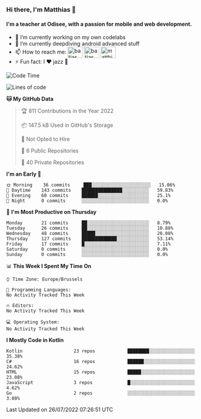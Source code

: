 ### Hi there, I'm Matthias 👋

#### I'm a teacher at Odisee, with a passion for mobile and web development.

- 🔭 I’m currently working on my own codelabs
- 🌱 I’m currently deepdiving android advanced stuff
- 📫 How to reach me: <a href="https://dev.to/batjas" target="_blank"><img align="center" src="https://raw.githubusercontent.com/rahuldkjain/github-profile-readme-generator/master/src/images/icons/Social/devto.svg" alt="batjas" height="30" width="40" /></a>
<a href="https://twitter.com/batjas" target="_blank"><img align="center" src="https://raw.githubusercontent.com/rahuldkjain/github-profile-readme-generator/master/src/images/icons/Social/twitter.svg" alt="batjas" height="30" width="40" /></a>
<a href="https://linkedin.com/in/matthiasdruwé" target="_blank"><img align="center" src="https://raw.githubusercontent.com/rahuldkjain/github-profile-readme-generator/master/src/images/icons/Social/linked-in-alt.svg" alt="matthiasdruwé" height="30" width="40" /></a>
- ⚡ Fun fact: I ❤ jazz 🎷


<!--START_SECTION:waka-->
![Code Time](http://img.shields.io/badge/Code%20Time-355%20hrs%2045%20mins-blue)

![Lines of code](https://img.shields.io/badge/From%20Hello%20World%20I%27ve%20Written-229%20Thousand%20lines%20of%20code-blue)

**🐱 My GitHub Data** 

> 🏆 811 Contributions in the Year 2022
 > 
> 📦 147.5 kB Used in GitHub's Storage 
 > 
> 🚫 Not Opted to Hire
 > 
> 📜 6 Public Repositories 
 > 
> 🔑 40 Private Repositories  
 > 
**I'm an Early 🐤** 

```text
🌞 Morning    36 commits     ███░░░░░░░░░░░░░░░░░░░░░░   15.06% 
🌆 Daytime    143 commits    ███████████████░░░░░░░░░░   59.83% 
🌃 Evening    60 commits     ██████░░░░░░░░░░░░░░░░░░░   25.1% 
🌙 Night      0 commits      ░░░░░░░░░░░░░░░░░░░░░░░░░   0.0%

```
📅 **I'm Most Productive on Thursday** 

```text
Monday       21 commits     ██░░░░░░░░░░░░░░░░░░░░░░░   8.79% 
Tuesday      26 commits     ██░░░░░░░░░░░░░░░░░░░░░░░   10.88% 
Wednesday    48 commits     █████░░░░░░░░░░░░░░░░░░░░   20.08% 
Thursday     127 commits    █████████████░░░░░░░░░░░░   53.14% 
Friday       17 commits     █░░░░░░░░░░░░░░░░░░░░░░░░   7.11% 
Saturday     0 commits      ░░░░░░░░░░░░░░░░░░░░░░░░░   0.0% 
Sunday       0 commits      ░░░░░░░░░░░░░░░░░░░░░░░░░   0.0%

```


📊 **This Week I Spent My Time On** 

```text
⌚︎ Time Zone: Europe/Brussels

💬 Programming Languages: 
No Activity Tracked This Week

🔥 Editors: 
No Activity Tracked This Week

💻 Operating System: 
No Activity Tracked This Week

```

**I Mostly Code in Kotlin** 

```text
Kotlin                   23 repos            ████████░░░░░░░░░░░░░░░░░   35.38% 
C#                       16 repos            ██████░░░░░░░░░░░░░░░░░░░   24.62% 
HTML                     15 repos            █████░░░░░░░░░░░░░░░░░░░░   23.08% 
JavaScript               3 repos             █░░░░░░░░░░░░░░░░░░░░░░░░   4.62% 
Go                       2 repos             ░░░░░░░░░░░░░░░░░░░░░░░░░   3.08%

```



 Last Updated on 26/07/2022 07:26:51 UTC
<!--END_SECTION:waka-->
